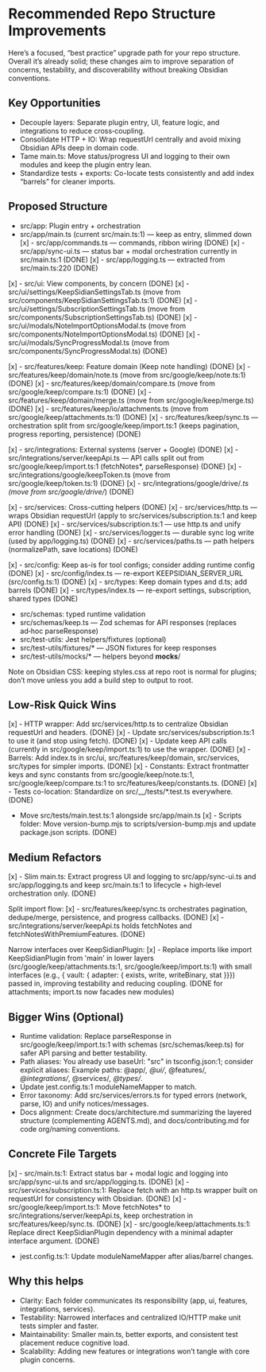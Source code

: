 # Recommended Repo Structure Improvements

Here’s a focused, “best practice” upgrade path for your repo structure. Overall it’s already solid; these changes aim to improve separation of concerns, testability, and discoverability without breaking Obsidian conventions.

## Key Opportunities

- Decouple layers: Separate plugin entry, UI, feature logic, and integrations to reduce cross‑coupling.
- Consolidate HTTP + IO: Wrap requestUrl centrally and avoid mixing Obsidian APIs deep in domain code.
- Tame main.ts: Move status/progress UI and logging to their own modules and keep the plugin entry lean.
- Standardize tests + exports: Co-locate tests consistently and add index “barrels” for cleaner imports.

## Proposed Structure

- src/app: Plugin entry + orchestration
- src/app/main.ts (current src/main.ts:1) — keep as entry, slimmed down
[x] - src/app/commands.ts — commands, ribbon wiring (DONE)
[x] - src/app/sync-ui.ts — status bar + modal orchestration currently in src/main.ts:1 (DONE)
[x] - src/app/logging.ts — extracted from src/main.ts:220 (DONE)

[x] - src/ui: View components, by concern (DONE)
[x] - src/ui/settings/KeepSidianSettingsTab.ts (move from src/components/KeepSidianSettingsTab.ts:1) (DONE)
[x] - src/ui/settings/SubscriptionSettingsTab.ts (move from src/components/SubscriptionSettingsTab.ts) (DONE)
[x] - src/ui/modals/NoteImportOptionsModal.ts (move from src/components/NoteImportOptionsModal.ts) (DONE)
[x] - src/ui/modals/SyncProgressModal.ts (move from src/components/SyncProgressModal.ts) (DONE)

[x] - src/features/keep: Feature domain (Keep note handling) (DONE)
[x] - src/features/keep/domain/note.ts (move from src/google/keep/note.ts:1) (DONE)
[x] - src/features/keep/domain/compare.ts (move from src/google/keep/compare.ts:1) (DONE)
[x] - src/features/keep/domain/merge.ts (move from src/google/keep/merge.ts) (DONE)
[x] - src/features/keep/io/attachments.ts (move from src/google/keep/attachments.ts:1) (DONE)
[x] - src/features/keep/sync.ts — orchestration split from src/google/keep/import.ts:1 (keeps pagination, progress reporting, persistence) (DONE)

[x] - src/integrations: External systems (server + Google) (DONE)
[x] - src/integrations/server/keepApi.ts — API calls split out from src/google/keep/import.ts:1 (fetchNotes*, parseResponse) (DONE)
[x] - src/integrations/google/keepToken.ts (move from src/google/keep/token.ts:1) (DONE)
[x] - src/integrations/google/drive/*.ts (move from src/google/drive/*) (DONE)

[x] - src/services: Cross-cutting helpers (DONE)
[x] - src/services/http.ts — wraps Obsidian requestUrl (apply to src/services/subscription.ts:1 and keep API) (DONE)
[x] - src/services/subscription.ts:1 — use http.ts and unify error handling (DONE)
[x] - src/services/logger.ts — durable sync log write (used by app/logging.ts) (DONE)
[x] - src/services/paths.ts — path helpers (normalizePath, save locations) (DONE)

[x] - src/config: Keep as-is for tool configs; consider adding runtime config (DONE)
[x] - src/config/index.ts — re-export KEEPSIDIAN_SERVER_URL (src/config.ts:1) (DONE)
[x] - src/types: Keep domain types and d.ts; add barrels (DONE)
[x] - src/types/index.ts — re-export settings, subscription, shared types (DONE)
- src/schemas: typed runtime validation
- src/schemas/keep.ts — Zod schemas for API responses (replaces ad‑hoc parseResponse)
- src/test-utils: Jest helpers/fixtures (optional)
- src/test-utils/fixtures/* — JSON fixtures for keep responses
- src/test-utils/mocks/* — helpers beyond __mocks__/

Note on Obsidian CSS: keeping styles.css at repo root is normal for plugins; don’t move unless you add a build step to output to root.

## Low-Risk Quick Wins

[x] - HTTP wrapper: Add src/services/http.ts to centralize Obsidian requestUrl and headers. (DONE)
[x] - Update src/services/subscription.ts:1 to use it (and stop using fetch). (DONE)
[x] - Update keep API calls (currently in src/google/keep/import.ts:1) to use the wrapper. (DONE)
[x] - Barrels: Add index.ts in src/ui, src/features/keep/domain, src/services, src/types for simpler imports. (DONE)
[x] - Constants: Extract frontmatter keys and sync constants from src/google/keep/note.ts:1, src/google/keep/compare.ts:1 to src/features/keep/constants.ts. (DONE)
[x] - Tests co-location: Standardize on src/__/tests/*.test.ts everywhere. (DONE)
- Move src/tests/main.test.ts:1 alongside src/app/main.ts
[x] - Scripts folder: Move version-bump.mjs to scripts/version-bump.mjs and update package.json scripts. (DONE)

## Medium Refactors

[x] - Slim main.ts: Extract progress UI and logging to src/app/sync-ui.ts and src/app/logging.ts and keep src/main.ts:1 to lifecycle + high‑level orchestration only. (DONE)

Split import flow:
[x] - src/features/keep/sync.ts orchestrates pagination, dedupe/merge, persistence, and progress callbacks. (DONE)
[x] - src/integrations/server/keepApi.ts holds fetchNotes and fetchNotesWithPremiumFeatures. (DONE)

Narrow interfaces over KeepSidianPlugin:
[x] - Replace imports like import KeepSidianPlugin from 'main' in lower layers (src/google/keep/attachments.ts:1, src/google/keep/import.ts:1) with small interfaces (e.g., { vault: { adapter: { exists, write, writeBinary, stat }}}) passed in, improving testability and reducing coupling. (DONE for attachments; import.ts now facades new modules)

## Bigger Wins (Optional)

- Runtime validation: Replace parseResponse in src/google/keep/import.ts:1 with schemas (src/schemas/keep.ts) for safer API parsing and better testability.
- Path aliases: You already use baseUrl: "src" in tsconfig.json:1; consider explicit aliases:
  Example paths: @app/*, @ui/*, @features/*, @integrations/*, @services/*, @types/*.
- Update jest.config.ts:1 moduleNameMapper to match.
- Error taxonomy: Add src/services/errors.ts for typed errors (network, parse, IO) and unify notices/messages.
- Docs alignment: Create docs/architecture.md summarizing the layered structure (complementing AGENTS.md), and docs/contributing.md for code org/naming conventions.

## Concrete File Targets

[x] - src/main.ts:1: Extract status bar + modal logic and logging into src/app/sync-ui.ts and src/app/logging.ts. (DONE)
[x] - src/services/subscription.ts:1: Replace fetch with an http.ts wrapper built on requestUrl for consistency with Obsidian. (DONE)
[x] - src/google/keep/import.ts:1: Move fetchNotes* to src/integrations/server/keepApi.ts, keep orchestration in src/features/keep/sync.ts. (DONE)
[x] - src/google/keep/attachments.ts:1: Replace direct KeepSidianPlugin dependency with a minimal adapter interface argument. (DONE)
- jest.config.ts:1: Update moduleNameMapper after alias/barrel changes.

## Why this helps

- Clarity: Each folder communicates its responsibility (app, ui, features, integrations, services).
- Testability: Narrowed interfaces and centralized IO/HTTP make unit tests simpler and faster.
- Maintainability: Smaller main.ts, better exports, and consistent test placement reduce cognitive load.
- Scalability: Adding new features or integrations won’t tangle with core plugin concerns.
